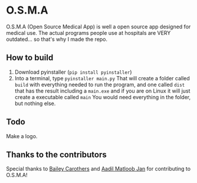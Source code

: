 # O.S.M.A

O.S.M.A (Open Source Medical App) is well a open source app designed for medical use. The actual programs people use at hospitals are VERY outdated... so that's why I made the repo.

## How to build

1. Download pyinstaller (```pip install pyinstaller```)
2. Into a terminal, type ```pyinstaller main.py```
That will create a folder called ```build``` with everything needed to run the program, and one called ```dist``` that has the result including a ```main.exe``` and if you are on Linux it will just create a executable called ```main``` You would need everything in the folder, but nothing else.

## Todo

Make a logo.

## Thanks to the contributors

Special thanks to [Bailey Carothers](https://github.com/baileycarothers) and [Aadil Matloob Jan](https://github.com/aadil494) for contributing to O.S.M.A!
